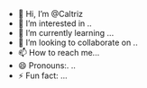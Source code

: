 - 👋 Hi, I’m @Caltriz
- 👀 I’m interested in ..
- 🌱 I’m currently learning ...
- 💞️ I’m looking to collaborate on ..
- 📫 How to reach me...
- 😄 Pronouns:. ..
- ⚡ Fun fact: ...

<!---
Caltriz/Caltriz is a ✨ special ✨ repository because its `README.md` (this file) appears on your GitHub profile.
You can click the Preview link to take a look at your changes.
--->
